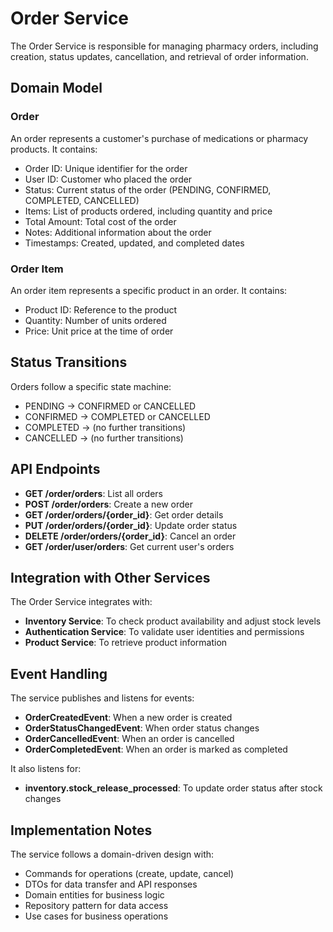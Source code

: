 # Order Service

The Order Service is responsible for managing pharmacy orders, including creation, status updates, cancellation, and retrieval of order information.

## Domain Model

### Order

An order represents a customer's purchase of medications or pharmacy products. It contains:

- Order ID: Unique identifier for the order
- User ID: Customer who placed the order
- Status: Current status of the order (PENDING, CONFIRMED, COMPLETED, CANCELLED)
- Items: List of products ordered, including quantity and price
- Total Amount: Total cost of the order
- Notes: Additional information about the order
- Timestamps: Created, updated, and completed dates

### Order Item

An order item represents a specific product in an order. It contains:

- Product ID: Reference to the product
- Quantity: Number of units ordered
- Price: Unit price at the time of order

## Status Transitions

Orders follow a specific state machine:

- PENDING → CONFIRMED or CANCELLED
- CONFIRMED → COMPLETED or CANCELLED
- COMPLETED → (no further transitions)
- CANCELLED → (no further transitions)

## API Endpoints

- **GET /order/orders**: List all orders
- **POST /order/orders**: Create a new order
- **GET /order/orders/{order_id}**: Get order details
- **PUT /order/orders/{order_id}**: Update order status
- **DELETE /order/orders/{order_id}**: Cancel an order
- **GET /order/user/orders**: Get current user's orders

## Integration with Other Services

The Order Service integrates with:

- **Inventory Service**: To check product availability and adjust stock levels
- **Authentication Service**: To validate user identities and permissions
- **Product Service**: To retrieve product information

## Event Handling

The service publishes and listens for events:

- **OrderCreatedEvent**: When a new order is created
- **OrderStatusChangedEvent**: When order status changes
- **OrderCancelledEvent**: When an order is cancelled
- **OrderCompletedEvent**: When an order is marked as completed

It also listens for:

- **inventory.stock_release_processed**: To update order status after stock changes

## Implementation Notes

The service follows a domain-driven design with:

- Commands for operations (create, update, cancel)
- DTOs for data transfer and API responses
- Domain entities for business logic
- Repository pattern for data access
- Use cases for business operations 